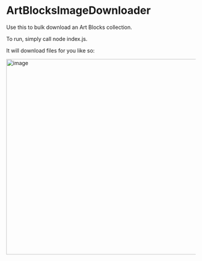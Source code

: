 # ArtBlocksImageDownloader
Use this to bulk download an Art Blocks collection.

To run, simply call node index.js.

It will download files for you like so:

<img width="519" alt="image" src="https://github.com/mitchel1doteth/ArtBlocksImageDownloader/assets/5866724/da89f6bb-d430-4c33-89f2-c66ae8b9e9ea">

